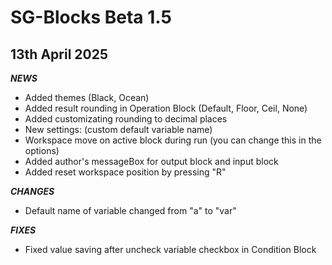 # SG-Blocks Beta 1.5
## 13th April 2025

***NEWS***
- Added themes (Black, Ocean)
- Added result rounding in Operation Block (Default, Floor, Ceil, None)
- Added customizating rounding to decimal places
- New settings: (custom default variable name)
- Workspace move on active block during run (you can change this in the options)
- Added author's messageBox for output block and input block
- Added reset workspace position by pressing "R"

***CHANGES***
- Default name of variable changed from "a" to "var"

***FIXES***
- Fixed value saving after uncheck variable checkbox in Condition Block
